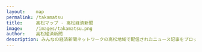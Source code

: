 ```yaml
---
layout:    map
permalink: /takamatsu
title:     高松マップ - 高松経済新聞
image:     /images/takamatsu.png
author:    高松経済新聞
description: みんなの経済新聞ネットワークの高松地域で配信されたニュース記事をプロットした地図です。
---
```

